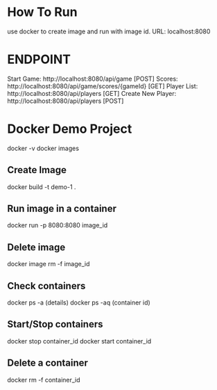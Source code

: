 # How To Run
use docker to create image and run with image id.
URL: localhost:8080

# ENDPOINT
Start Game: http://localhost:8080/api/game [POST]
Scores: http://localhost:8080/api/game/scores/{gameId} [GET]
Player List: http://localhost:8080/api/players [GET]
Create New Player: http://localhost:8080/api/players [POST]


# Docker Demo Project
docker -v docker images

## Create Image
docker build -t demo-1 .

## Run image in a container
docker run -p 8080:8080 image_id

## Delete image
docker image rm -f image_id

## Check containers
docker ps -a (details) docker ps -aq (container id)

## Start/Stop containers
docker stop container_id docker start container_id

## Delete a container
docker rm -f container_id
